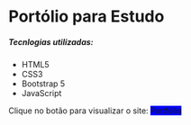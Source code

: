 <style>
a {
  text-decoration: none;
  background-color: blue;
}



</style>


<h1>Portólio para Estudo</h1>
<h5>Tecnlogias utilizadas:</h5>
<ul>
  <li>HTML5</li>
  <li>CSS3</li>
  <li>Bootstrap 5</li>
  <li>JavaScript</li>
</ul>
  
<p>Clique no botão para visualizar o site: <a href="https://portfolio-gabriel-zanotti.netlify.app/" target="_blank">Portfólio</a></p>
